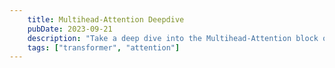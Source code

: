 ```yaml
---
    title: Multihead-Attention Deepdive
    pubDate: 2023-09-21
    description: "Take a deep dive into the Multihead-Attention block of the transformer"
    tags: ["transformer", "attention"]
---
```

